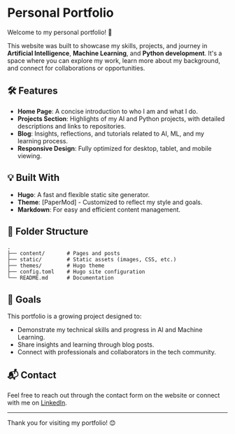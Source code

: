 # Personal Portfolio  

Welcome to my personal portfolio! 🎉  

This website was built to showcase my skills, projects, and journey in **Artificial Intelligence**, **Machine Learning**, and **Python development**. It's a space where you can explore my work, learn more about my background, and connect for collaborations or opportunities.  

## 🛠️ Features  

- **Home Page**: A concise introduction to who I am and what I do.  
- **Projects Section**: Highlights of my AI and Python projects, with detailed descriptions and links to repositories.  
- **Blog**: Insights, reflections, and tutorials related to AI, ML, and my learning process.  
- **Responsive Design**: Fully optimized for desktop, tablet, and mobile viewing.  

## 💡 Built With  

- **Hugo**: A fast and flexible static site generator.  
- **Theme**: [PaperMod] - Customized to reflect my style and goals.  
- **Markdown**: For easy and efficient content management.  

## 📂 Folder Structure  

```plaintext
.
├── content/       # Pages and posts
├── static/        # Static assets (images, CSS, etc.)
├── themes/        # Hugo theme
├── config.toml    # Hugo site configuration
└── README.md      # Documentation
```


## 🌟 Goals  

This portfolio is a growing project designed to:  
- Demonstrate my technical skills and progress in AI and Machine Learning.  
- Share insights and learning through blog posts.  
- Connect with professionals and collaborators in the tech community.  

## 📬 Contact  

Feel free to reach out through the contact form on the website or connect with me on [LinkedIn](https://www.linkedin.com/in/carvalhxlucas).  

---  

Thank you for visiting my portfolio! 😊 
